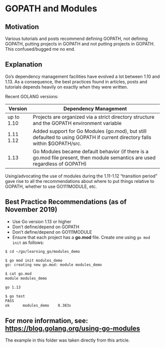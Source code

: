 # GOPATH and Modules

##  Motivation

Various tutorials and posts recommend defining GOPATH, not defining GOPATH, putting projects in GOPATH and not putting projects in GOPATH.  This confused/bugged me no end.

## Explanation

Go’s dependency management facilities have evolved a lot between 1.10 and 1.13. As a consequence, the best practices found in articles, posts and tutorials depends heavily on exactly *when* they were written.

Recent GOLANG versions:

| Version      | Dependency Management                                        |
| ------------ | ------------------------------------------------------------ |
| up to 1.10   | Projects are organized via a strict directory structure and the GOPATH environment variable |
| 1.11<br>1.12 | Added support for Go Modules (go.mod), but still defaulted to using GOPATH if current directory falls within $GOPATH/src. |
| 1.13         | Go Modules became default behavior (if there is a go.mod file present, then module semantics are used regardless of GOPATH) |

Using/advocating the use of modules during the 1.11-1.12 “transition period” gave rise to all the recommendations about where to put things relative to GOPATH, whether to use GO111MODULE, etc.

## Best Practice Recommendations (as of November 2019)

* Use Go version 1.13 or higher
* Don’t define/depend on GOPATH 
* Don’t define/depend on GO111MODULE
* Ensure that each project has a **go.mod** file.  Create one using `go mod init` as follows:

```bash
$ cd ~/go/learning_go/modules_demo

$ go mod init modules_demo
go: creating new go.mod: module modules_demo

$ cat go.mod
module modules_demo

go 1.13

$ go test
PASS
ok      modules_demo    0.383s
```



## For more information, see: https://blog.golang.org/using-go-modules

The example in this folder was taken directly from this article.